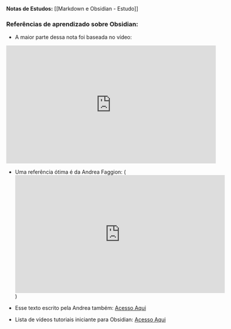 **Notas de Estudos:** [[Markdown e Obsidian - Estudo]]


### Referências de aprendizado sobre Obsidian:

- A maior parte dessa nota foi baseada no vídeo: 
<iframe width="560" height="315" src="https://www.youtube.com/embed/c6qfrRVUOO8" title="YouTube video player" frameborder="0" allow="accelerometer; autoplay; clipboard-write; encrypted-media; gyroscope; picture-in-picture" allowfullscreen></iframe>

- Uma referência ótima é da Andrea Faggion:
(<iframe width="560" height="315" src="https://www.youtube.com/embed/39x5AacKlR4" title="YouTube video player" frameborder="0" allow="accelerometer; autoplay; clipboard-write; encrypted-media; gyroscope; picture-in-picture" allowfullscreen></iframe>)

- Esse texto escrito pela Andrea também: 
[Acesso Aqui](https://andreafaggion.medium.com/pequeno-manual-para-elabora%C3%A7%C3%A3o-de-notas-de-literatura-dcdf28ab79c9)

- Lista de vídeos tutoriais iniciante para Obsidian:
[Acesso Aqui](https://www.youtube.com/watch?v=QgbLb6QCK88&list=PL3NaIVgSlAVLHty1-NuvPa9V0b0UwbzBd)
